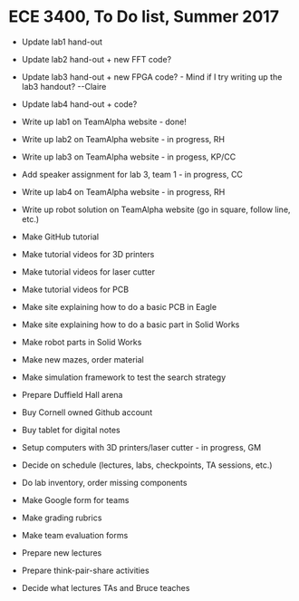 
# ECE 3400, To Do list, Summer 2017

* Update lab1 hand-out
* Update lab2 hand-out + new FFT code?
* Update lab3 hand-out + new FPGA code? - Mind if I try writing up the lab3 handout? --Claire
* Update lab4 hand-out + code?
* Write up lab1 on TeamAlpha website - done!
* Write up lab2 on TeamAlpha website - in progress, RH
* Write up lab3 on TeamAlpha website - in progess, KP/CC
* Add speaker assignment for lab 3, team 1 - in progress, CC
* Write up lab4 on TeamAlpha website - in progress, RH
* Write up robot solution on TeamAlpha website (go in square, follow line, etc.)

* Make GitHub tutorial
* Make tutorial videos for 3D printers
* Make tutorial videos for laser cutter
* Make tutorial videos for PCB
* Make site explaining how to do a basic PCB in Eagle
* Make site explaining how to do a basic part in Solid Works
* Make robot parts in Solid Works
* Make new mazes, order material
* Make simulation framework to test the search strategy
* Prepare Duffield Hall arena

* Buy Cornell owned Github account
* Buy tablet for digital notes
* Setup computers with 3D printers/laser cutter - in progress, GM
* Decide on schedule (lectures, labs, checkpoints, TA sessions, etc.)
* Do lab inventory, order missing components
* Make Google form for teams
* Make grading rubrics
* Make team evaluation forms
* Prepare new lectures
* Prepare think-pair-share activities
* Decide what lectures TAs and Bruce teaches



